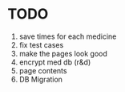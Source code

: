 # TODO

1. save times for each medicine
2. fix test cases
3. make the pages look good
4. encrypt med db (r&d)
5. page contents
6. DB Migration
